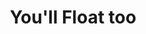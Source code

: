 ---
pid: CH395
title: You'll Float too
location_transcription: 
zipcode: 
outside_phl: 
neighborhood: 
age: 
age_range: 
instagram: 
image_file_name: CH_395.jpg
proposal_transcription: 
topic: Unknown
topic_summary: '0'
type: Other No Form
keywords_other: 
credit: 
image_labels: 
twitter: 
facebook: 
permalink: "/monuments/ch395/"
layout: item-page
---